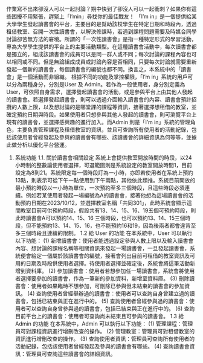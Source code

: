 作業寫不出來卻沒人可以一起討論？期中快到了卻沒人可以一起衝刺？如果你有這些困擾不用緊張，趕緊上「I’min」尋找你的最佳戰友！
「I’m in」是一個提供給某大學學生發起讀書會的平台，主要目的是幫助該校學生在特定日期和時段內，透過租借教室、召開一次性讀書會，以解決修課時，若遇到課程問題需要及時媒合同學討論卻苦無方法的窘境。所謂的「一次性讀書會」是指一種特定形式的學習活動，專為大學學生提供的平台上的主要活動類型。在這種讀書會活動中，每次讀書會都是獨立的，組成該讀書會的成員可以是同一群人或不同；每次討論的課程內容也可以相同或不同。但是無論組成成員或討論內容是否相同，只要每次討論就需要重新發起一個新的讀書會，每個讀書會的編號也都不同。換言之，本系統中的「讀書會」是一個活動而非組織。
根據不同的功能及掌控權限，「I’m in」系統的用戶可以分為兩種身分，分別是User 及 Admin。若作為一般使用者，身分別定義為User，可依照自身需求，選擇發起讀書會的活動，或是參與平台上由其他人發起的讀書會。若選擇發起讀書會，則可以透過介面輸入讀書會的內容、讀書會預計招攬的人數上限，以及想討論的是哪堂課的課程等資訊，接著選擇想租借的教室，並確定預約日期與時段。如果使用者只想參與其他人發起的讀書會，則可瀏覽平台上現有的讀書會，並選擇感興趣的進行加入。而Admin 則是「I’m in」系統的管理角色，主要負責管理課程及租借教室的資訊，並且可查詢所有使用者的活動紀錄，包括該使用者曾經發起及參與的讀書會有哪些、該讀書會的詳細資訊為何等等，並據此做分析以優化平台營運。

1. 系統功能
1.1. 關於讀書會相關設定
系統上會提供教室開放時間的時段，以24小時制的整數讓使用者選擇，可選範圍則是系統設定的教室開放時間1，目前設定為8到21。系統限定每一個時段訂為一小時，亦即若使用者在系統上預約13點，則表示可從下午一點使用到下午兩點，其他依此類推。系統目前開放的最小預約時段以一小時為單位，一次預約至多三個時段，且這些時段必須連續。例如若某使用者發起一場編號為A的讀書會，接著他想為這場讀書會的活動預約日期在2023/10/12，並選擇教室名稱「共同301」，此時系統會顯示這間教室目前可供預約時段，假設共有13、14、15、16、19五個可預約時段，則此時讀書會A可以預約14、15、16 三個時段，也可以預約13、14、15三個時段，但不能預約13、14、15、16，也不能預約16和19，因為後兩者都會違背至多三個時段且連續的限制。
1.2 給 User 的功能
在本系統中，User 可以執行以下功能：
  (1) 新增讀書會：使用者能透過設定參與人數上限以及輸入讀書會內容、想討論的課程名稱等相關資訊來發起一場讀書會，一旦發起讀書會，系統便會給定一個屬於該讀書會的編號，接著會列出目前可租借的教室資訊及可用的日期及時段供使用者選擇。待使用者選擇並確定後，系統會將這筆活動新增到資料庫。
  (2) 參加讀書會：使用者若想參加任一場讀書會，系統會將使用者選擇要參加的讀書會，作為一筆新的參加資料，新增至資料庫。
  (3) 刪除讀書會：使用者如果臨時不想參加，可刪除已參與但未結束的讀書會的參加資訊。
  (4) 查詢使用者曾經舉辦過的讀書會：使用者可以查詢自身曾建立過的讀書會，包括已結束與正在進行中的。
  (5) 查詢使用者曾經參與過的讀書會：使用者可以查詢自身曾參與過的讀書會，包括已結束與正在進行中的。
  (6) 查詢目前平台上的讀書會：使用者可查詢尚未結束且可參與的讀書會。
1.3 給 Admin 的功能
在本系統中，Admin 可以執行以下功能：
  (1) 管理課程：管理員可對課程資訊進行增刪改查的操作。
  (2) 管理教室：管理員可對租借教室的資訊進行增刪改查的操作。
  (3) 查詢使用者資訊：管理員可查詢所有使用者的活動紀錄，包括該使用者曾經發起及參與的讀書會有哪些。
  (4) 查詢讀書會資訊：管理員可查詢這些讀書會的詳細資訊。
